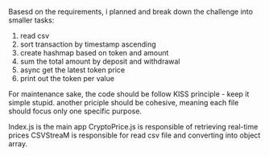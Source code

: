 Basesd on the requirements, i planned and break down the challenge into smaller tasks:

1. read csv
2. sort transaction by timestamp ascending
3. create hashmap based on token and amount
4. sum the total amount by deposit and withdrawal
5. async get the latest token price
6. print out the token per value

For maintenance sake, the code should be follow KISS principle - keep it simple stupid. another priciple should be cohesive, meaning each file should focus only one specific purpose.

Index.js is the main app
CryptoPrice.js is responsible of retrieving real-time prices
CSVStreaM is responsible for read csv file and converting into object array.
